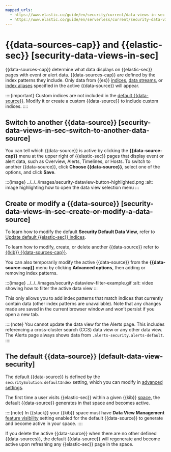 ```yaml
---
mapped_urls:
  - https://www.elastic.co/guide/en/security/current/data-views-in-sec.html
  - https://www.elastic.co/guide/en/serverless/current/security-data-views-in-sec.html
---
```


# {{data-sources-cap}} and {{elastic-sec}} [security-data-views-in-sec]

{{data-sources-cap}} determine what data displays on {{elastic-sec}} pages with event or alert data. {{data-sources-cap}} are defined by the index patterns they include. Only data from {{es}} [indices](/manage-data/data-store/index-basics.md), [data streams](/manage-data/data-store/data-streams.md), or [index aliases](https://www.elastic.co/guide/en/elasticsearch/reference/current/alias.html) specified in the active {{data-source}} will appear.

::::{important}
Custom indices are not included in the [default {{data-source}}](/solutions/security/get-started/data-views-elastic-security.md#default-data-view-security). Modify it or create a custom {{data-source}} to include custom indices.
::::



## Switch to another {{data-source}} [security-data-views-in-sec-switch-to-another-data-source]

You can tell which {{data-source}} is active by clicking the **{{data-source-cap}}** menu at the upper right of {{elastic-sec}} pages that display event or alert data, such as Overview, Alerts, Timelines, or Hosts. To switch to another {{data-source}}, click **Choose {{data-source}}**, select one of the options, and click **Save**.

:::{image} ../../../images/security-dataview-button-highlighted.png
:alt: image highlighting how to open the data view selection menu
:::


## Create or modify a {{data-source}} [security-data-views-in-sec-create-or-modify-a-data-source]

To learn how to modify the default **Security Default Data View**, refer to [Update default {{elastic-sec}} indices](/solutions/security/get-started/configure-advanced-settings.md#update-sec-indices).

To learn how to modify, create, or delete another {{data-source}} refer to [{{kib}} {{data-sources-cap}}](/explore-analyze/find-and-organize/data-views.md).

You can also temporarily modify the active {{data-source}} from the **{{data-source-cap}}** menu by clicking **Advanced options**, then adding or removing index patterns.

:::{image} ../../../images/security-dataview-filter-example.gif
:alt: video showing how to filter the active data view
:::

This only allows you to add index patterns that match indices that currently contain data (other index patterns are unavailable). Note that any changes made are saved in the current browser window and won’t persist if you open a new tab.

::::{note}
You cannot update the data view for the Alerts page. This includes referencing a cross-cluster search (CCS) data view or any other data view. The Alerts page always shows data from `.alerts-security.alerts-default`.
::::



## The default {{data-source}} [default-data-view-security]

The default {{data-source}} is defined by the `securitySolution:defaultIndex` setting, which you can modify in [advanced settings](/solutions/security/get-started/configure-advanced-settings.md#update-sec-indices).

The first time a user visits {{elastic-sec}} within a given {{kib}} [space](/deploy-manage/manage-spaces.md), the default {{data-source}} generates in that space and becomes active.

::::{note}
In {{stack}} your {{kib}} space must have **Data View Management** [feature visibility](/deploy-manage/manage-spaces.md#spaces-control-feature-visibility) setting enabled for the default {{data-source}} to generate and become active in your space.
::::


If you delete the active {{data-source}} when there are no other defined {{data-sources}}, the default {{data-source}} will regenerate and become active upon refreshing any {{elastic-sec}} page in the space.
